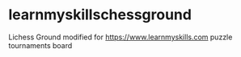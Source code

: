 # learnmyskillschessground
Lichess Ground modified for https://www.learnmyskills.com puzzle tournaments board
